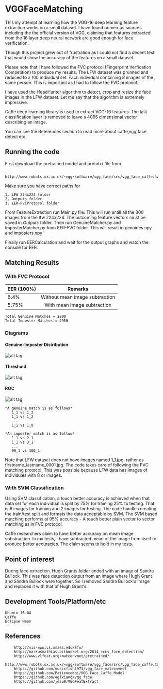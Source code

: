 # VGGFaceMatching

This my attempt at learning how the VGG-16 deep learning feature extraction works on a small dataset.
I have found numerous sources including the the official version of VGG, claiming that features extracted
from the 16 layer deep neural network are good enough for face verification.

Though this project grew out of frustration as I could not find a decent test that would show the accuracy of 
the features on a small dataset.

Please note that I have followed the FVC protocol (Fingerprint Verfication Competition) to produce my results.
The LFW dataset was prunned and reduced to a 100 individual set. Each individual containing 8 images of the same 
person. This is important as I had to follow the FVC protocol.

I have used the HeadHunter algorithm to detect, crop and resize the face images in the LFW dataset. Let me say
that the algorithm is extremely impressive.

Caffe deep learning library is used to extract VGG-16 features. The last classification layer is removed to
leave a 4096 dimensional vector describing an image.

You can see the References section to read more about caffe,vgg,face detect etc. 


## Running the code

First download the pretrained model and prototxt file from 
		
		http://www.robots.ox.ac.uk/~vgg/software/vgg_face/src/vgg_face_caffe.tar.gz
	
Make sure you have correct paths for

	1. LFW 224x224 folder
	2. Outputs folder
	3. EER-FVCProtocol folder
	
From FeatureExtraction run Main.py file. This will run untill all the 800 images from the lfw 224x224.
The outcoming feature vectors must be saved in *Outputs* folder. 
Then run GenuineMatcher.py and ImposterMatcher.py from EER-FVC folder.
This will result in genuines.npy and imposters.npy 

Finally run EERCalculation and wait for the output graphs and watch the console for EER.
	

## Matching Results

### With FVC Protocol
| EER (100%)	| Remarks
| ------------- |:------------------------------:|
| 6.4%      	| Without mean image subtraction |
| 5.75%         | With mean image subtraction    |


	Total Genuine Matches = 2800
	Total Imposter Matches = 4950
	
### Diagrams
		
	
#### Genuine-Imposter Distribution	
![alt tag](https://github.com/wajihullahbaig/VGGFaceMatching/blob/master/ScreenShots/genuin-imposter-distribution.jpg)
#### Threshold
![alt tag](https://github.com/wajihullahbaig/VGGFaceMatching/blob/master/ScreenShots/threshold.jpg)
#### ROC
![alt tag](https://github.com/wajihullahbaig/VGGFaceMatching/blob/master/ScreenShots/roc.jpg)

	*A genuine match is as follows*
	   1_1 vs 1_2
	   1_1 vs 1_2
	   ...
	   1_1 vs 1_8
   
	*An imposter match is as follow*
	   1_1 vs 2_1
	   1_1 vs 3_1
	   ...
	   99_1 vs 100_1

Note that LFW dataset does not have images named 1_1.jpg, rather as firstname_lastname_0001.jpg. The code takes care of following the FVC
matching protocol. This was possible because LFW data has images of individuals with 8 or images.

### With SVM Classification

Using SVM classification, a touch better accuracy is achieved when that data set for each individual is split by 75% for training 25% to testing.
That is 6 images for training and 2 images for testing. The code handles creating the train/test split and formats the data acceptable by SVM.
The SVM based matching performs at 95% accuracy - A touch better plain vector to vector matching as in FVC protocol.

   
Caffe researchers claim to have better accuracy on mean image substraction. In my tests, I have subtracted mean of the image from itself to produce
better accuracies. The claim seems to hold in my tests.

##  Point of interest
During face extraction, Hugh Grants folder ended with an image of Sandra Bullock. This was face detection output from an image where Hugh Grant and Sandra Bullock
were together. So I removed Sandra Bullock's image and replaced it with that of Hugh Grant's.

## Development Tools/Platform/etc

	Ubuntu 16.04
	Caffe
	Eclipse Neon
	

## References
		http://vis-www.cs.umass.edu/lfw/
		http://markusmathias.bitbucket.org/2014_eccv_face_detection/
		http://www.vlfeat.org/matconvnet/pretrained/
		http://www.robots.ox.ac.uk/~vgg/software/vgg_face/src/vgg_face_caffe.tar.gz
		https://github.com/musicfish1973/vgg_face_matconvnet
		https://github.com/PatienceKai/VGG_Face_Caffe_Model
		https://github.com/eglxiang/vgg_face
		https://github.com/jesu9/VGGFeatExtract

